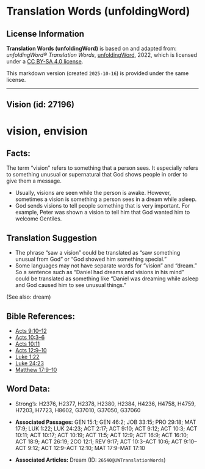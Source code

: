# Translation Words (unfoldingWord)

## License Information

**Translation Words (unfoldingWord)** is based on and adapted from: _unfoldingWord® Translation Words_, [unfoldingWord](https://unfoldingword.org/utw), 2022, which is licensed under a [CC BY-SA 4.0 license](https://creativecommons.org/licenses/by-sa/4.0/legalcode.en).

This markdown version (created `2025-10-16`) is provided under the same license.



--------------------------------

## Vision (id: 27196)

vision, envision
================

Facts:
------

The term “vision” refers to something that a person sees. It especially refers to something unusual or supernatural that God shows people in order to give them a message.

* Usually, visions are seen while the person is awake. However, sometimes a vision is something a person sees in a dream while asleep.
* God sends visions to tell people something that is very important. For example, Peter was shown a vision to tell him that God wanted him to welcome Gentiles.

Translation Suggestion
----------------------

* The phrase “saw a vision” could be translated as “saw something unusual from God” or “God showed him something special.”
* Some languages may not have separate words for “vision” and “dream.” So a sentence such as “Daniel had dreams and visions in his mind” could be translated as something like “Daniel was dreaming while asleep and God caused him to see unusual things.”

(See also: dream)

Bible References:
-----------------

* [Acts 9:10–12](https://ref.ly/Acts9:10-Acts9:12)
* [Acts 10:3–6](https://ref.ly/Acts10:3-Acts10:6)
* [Acts 10:11](https://ref.ly/Acts10:11)
* [Acts 12:9–10](https://ref.ly/Acts12:9-Acts12:10)
* [Luke 1:22](https://ref.ly/Luke1:22)
* [Luke 24:23](https://ref.ly/Luke24:23)
* [Matthew 17:9–10](https://ref.ly/Matt17:9-Matt17:10)

Word Data:
----------

* Strong’s: H2376, H2377, H2378, H2380, H2384, H4236, H4758, H4759, H7203, H7723, H8602, G37010, G37050, G37060

* **Associated Passages:** GEN 15:1; GEN 46:2; JOB 33:15; PRO 29:18; MAT 17:9; LUK 1:22; LUK 24:23; ACT 2:17; ACT 9:10; ACT 9:12; ACT 10:3; ACT 10:11; ACT 10:17; ACT 10:19; ACT 11:5; ACT 12:9; ACT 16:9; ACT 16:10; ACT 18:9; ACT 26:19; 2CO 12:1; REV 9:17; ACT 10:3–ACT 10:6; ACT 9:10–ACT 9:12; ACT 12:9–ACT 12:10; MAT 17:9–MAT 17:10
* **Associated Articles:** Dream (ID: `26540@UWTranslationWords`)

